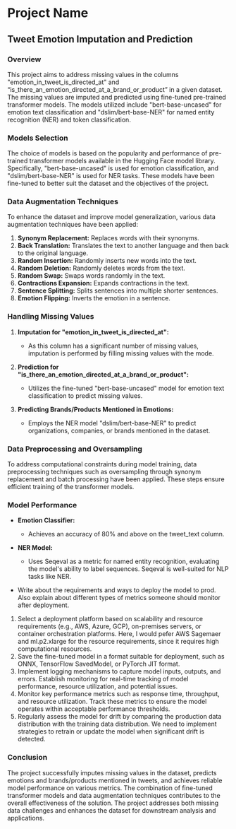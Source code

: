 # Project Name

## Tweet Emotion Imputation and Prediction

### Overview

This project aims to address missing values in the columns "emotion_in_tweet_is_directed_at" and “is_there_an_emotion_directed_at_a_brand_or_product” in a given dataset. The missing values are imputed and predicted using fine-tuned pre-trained transformer models. The models utilized include "bert-base-uncased" for emotion text classification and "dslim/bert-base-NER" for named entity recognition (NER) and token classification.

### Models Selection

The choice of models is based on the popularity and performance of pre-trained transformer models available in the Hugging Face model library. Specifically, "bert-base-uncased" is used for emotion classification, and "dslim/bert-base-NER" is used for NER tasks. These models have been fine-tuned to better suit the dataset and the objectives of the project.

### Data Augmentation Techniques

To enhance the dataset and improve model generalization, various data augmentation techniques have been applied:

1. **Synonym Replacement:** Replaces words with their synonyms.
2. **Back Translation:** Translates the text to another language and then back to the original language.
3. **Random Insertion:** Randomly inserts new words into the text.
4. **Random Deletion:** Randomly deletes words from the text.
5. **Random Swap:** Swaps words randomly in the text.
6. **Contractions Expansion:** Expands contractions in the text.
7. **Sentence Splitting:** Splits sentences into multiple shorter sentences.
8. **Emotion Flipping:** Inverts the emotion in a sentence.

### Handling Missing Values

1. **Imputation for "emotion_in_tweet_is_directed_at":**
   - As this column has a significant number of missing values, imputation is performed by filling missing values with the mode.

2. **Prediction for "is_there_an_emotion_directed_at_a_brand_or_product":**
   - Utilizes the fine-tuned "bert-base-uncased" model for emotion text classification to predict missing values.

3. **Predicting Brands/Products Mentioned in Emotions:**
   - Employs the NER model "dslim/bert-base-NER" to predict organizations, companies, or brands mentioned in the dataset.

### Data Preprocessing and Oversampling

To address computational constraints during model training, data preprocessing techniques such as oversampling through synonym replacement and batch processing have been applied. These steps ensure efficient training of the transformer models.

### Model Performance

- **Emotion Classifier:**
  - Achieves an accuracy of 80% and above on the tweet_text column.

- **NER Model:**
  - Uses Seqeval as a metric for named entity recognition, evaluating the model's ability to label sequences. Seqeval is well-suited for NLP tasks like NER.

- Write about the requirements and ways to deploy the model to prod. Also explain about different types of metrics someone should monitor after deployment.
1. Select a deployment platform based on scalability and resource requirements (e.g., AWS, Azure, GCP), on-premises servers, or container orchestration platforms. Here, I would pefer AWS Sagemaer and ml.p2.xlarge for the resource requirements, since it requires high computational resources.
2. Save the fine-tuned model in a format suitable for deployment, such as ONNX, TensorFlow SavedModel, or PyTorch JIT format.
3. Implement logging mechanisms to capture model inputs, outputs, and errors. Establish monitoring for real-time tracking of model performance, resource utilization, and potential issues.
4. Monitor key performance metrics such as response time, throughput, and resource utilization. Track these metrics to ensure the model operates within acceptable performance thresholds.
5. Regularly assess the model for drift by comparing the production data distribution with the training data distribution. We need to implement strategies to retrain or update the model when significant drift is detected.

### Conclusion

The project successfully imputes missing values in the dataset, predicts emotions and brands/products mentioned in tweets, and achieves reliable model performance on various metrics. The combination of fine-tuned transformer models and data augmentation techniques contributes to the overall effectiveness of the solution. The project addresses both missing data challenges and enhances the dataset for downstream analysis and applications.
